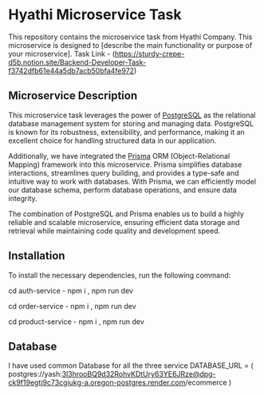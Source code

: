 # Hyathi Microservice Task

This repository contains the microservice task from Hyathi Company. This microservice is designed to [describe the main functionality or purpose of your microservice].
Task Link - (https://sturdy-crepe-d5b.notion.site/Backend-Developer-Task-f3742dfb61e44a5db7acb50bfa4fe972)


## Microservice Description

This microservice task leverages the power of [PostgreSQL](https://www.postgresql.org/) as the relational database management system for storing and managing data. PostgreSQL is known for its robustness, extensibility, and performance, making it an excellent choice for handling structured data in our application.

Additionally, we have integrated the [Prisma](https://www.prisma.io/) ORM (Object-Relational Mapping) framework into this microservice. Prisma simplifies database interactions, streamlines query building, and provides a type-safe and intuitive way to work with databases. With Prisma, we can efficiently model our database schema, perform database operations, and ensure data integrity.

The combination of PostgreSQL and Prisma enables us to build a highly reliable and scalable microservice, ensuring efficient data storage and retrieval while maintaining code quality and development speed.

## Installation

To install the necessary dependencies, run the following command:

cd auth-service - npm i , npm run dev

cd order-service - npm i , npm run dev

cd product-service - npm i , npm run dev


## Database

I have used common Database for all the three service 
DATABASE_URL = ( postgres://yash:3l3hrooBQ9d32RohvKDtUry63YE6JRze@dpg-ck9f19egtj9c73cgiukg-a.oregon-postgres.render.com/ecommerce )


